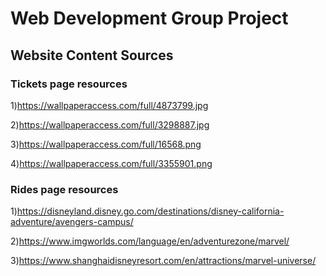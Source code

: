 # Web Development Group Project

## Website Content Sources

### Tickets page resources

1)<https://wallpaperaccess.com/full/4873799.jpg>

2)<https://wallpaperaccess.com/full/3298887.jpg>

3)<https://wallpaperaccess.com/full/16568.png>

4)<https://wallpaperaccess.com/full/3355901.png>

### Rides page resources

1)<https://disneyland.disney.go.com/destinations/disney-california-adventure/avengers-campus/>

2)<https://www.imgworlds.com/language/en/adventurezone/marvel/>

3)<https://www.shanghaidisneyresort.com/en/attractions/marvel-universe/>
